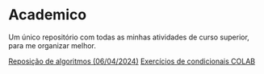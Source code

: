 # Academico
Um único repositório com todas as minhas atividades de curso superior, para me organizar melhor.

[Reposição de algoritmos (06/04/2024)](https://github.com/JarJv/Academico/tree/9df3f2e86631d186770dfd0456683d1148ad1ac3/Fatec/visualg%20reposi%C3%A7%C3%A3o%20(06%20-%2004%20-%2024)) 
[Exercícios de condicionais COLAB](https://github.com/JarJv/Academico/blob/2377eea5752ff5c34a84efd2aa397dc17fd36f1e/ExerciciosCondicionaisFATEC_de_JO%C3%83O_VICTOR_DA_SILVA_JARDIM.ipynb)
